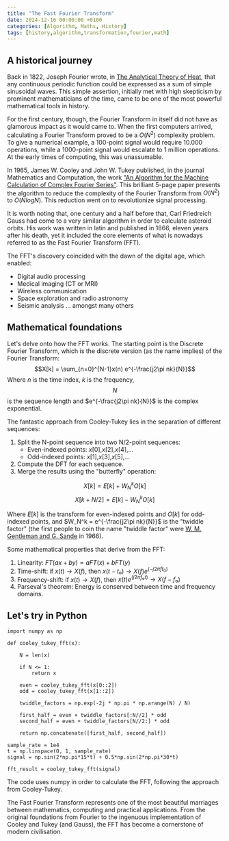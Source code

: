 ```yaml
---
title: "The Fast Fourier Transform"
date: 2024-12-16 00:00:00 +0100
categories: [Algorithm, Maths, History]
tags: [history,algorithm,transformation,fourier,math]
---
```


## A historical journey

Back in 1822, Joseph Fourier wrote, in [The Analytical Theory of Heat](https://books.google.de/books?hl=ca&lr=&id=-N8EAAAAYAAJ&oi=fnd&pg=PR2&dq=the+analytical+theory+of+heat&ots=SqseOECCRG&sig=ySp560OEWuzFranr_Qa31utV0Yg&redir_esc=y#v=onepage&q=the%20analytical%20theory%20of%20heat&f=false), that any continuous periodic function could be expressed as a sum of simple sinusoidal waves. This simple assertion, initially met with high skepticism by prominent mathematicians of the time, came to be one of the most powerful mathematical tools in history. 

For the first century, though, the Fourier Transform in itself did not have as glamorous impact as it would came to. When the first computers arrived, calculating a Fourier Transform proved to be a $O(N^2)$ complexity problem. To give a numerical example, a 100-point signal would require 10.000 operations, while a 1000-point signal would escalate to 1 million operations. At the early times of computing, this was unassumable. 

In 1965, James W. Cooley and John W. Tukey published, in the journal Mathematics and Computation, the work ["An Algorithm for the Machine Calculation of Complex Fourier Series"](https://www.jstor.org/stable/2003354?casa_token=Lu-JDVq8qF4AAAAA%3AyWjI0ZYpUSQXLmjg0P8LLVmQDvlvb9Q-g29qAJ2QMD6o4RczrLP1s9dJEy1Z7e26GNfvk8Lrulm4Wu49ucWh1qPBQJg5h-NRBHAnqKHd_-ggyLT202ZF). This brilliant 5-page paper presents the algorithm to reduce the complexity of the Fourier Transform from $O(N^2)$ to $O(NlogN)$. This reduction went on to revolutionize signal processing. 

It is worth noting that, one century and a half before that, Carl Friedreich Gauss had come to a very similar algorithm in order to calculate asteroid orbits. His work was written in latin and published in 1866, eleven years after his death, yet it included the core elements of what is nowadays referred to as the Fast Fourier Transform (FFT). 

The FFT's discovery coincided with the dawn of the digital age, which enabled: 
- Digital audio processing
- Medical imaging (CT or MRI)
- Wireless communication
- Space exploration and radio astronomy
- Seismic analysis
... amongst many others

## Mathematical foundations

Let's delve onto how the FFT works. The starting point is the Discrete Fourier Transform, which is the discrete version (as the name implies) of the Fourier Transform: 
$$X[k] = \sum_{n=0}^{N-1}x(n) e^{-\frac{j2\pi nk}{N}}$$
Where $n$ is the time index, $k$ is the frequency, $$N$$ is the sequence length and $e^{-\frac{j2\pi nk}{N}}$ is the complex exponential.

The fantastic approach from Cooley-Tukey lies in the separation of different sequences: 
1. Split the N-point sequence into two N/2-point sequences:
    - Even-indexed points: $x[0]$,$x[2]$,$x[4]$,...
    - Odd-indexed points:  $x[1]$,$x[3]$,$x[5]$,...
2. Compute the DFT for each sequence.
3. Merge the results using the "butterfly" operation: 

$$
X[k] = E[k] + W_N^k O[k]$$
$$
X[k+N/2] = E[k] - W_N^k O[k]
$$

Where $E[k]$ is the transform for even-indexed points and $O[k]$ for odd-indexed points, and $W_N^k = e^{-\frac{j2\pi nk}{N}}$ is the "twiddle factor" (the first people to coin the name "twiddle factor" were [W. M. Gentleman and G. Sande](https://dl.acm.org/doi/10.1145/1464291.1464352) in 1966).

Some mathematical properties that derive from the FFT: 
1. Linearity: $FT(ax + by) = aFT(x) + bFT(y)$
2. Time-shift: if $x(t) → X(f)$, then $x(t-t₀) → X(f)e^{(-j2πft_0)}$
3. Frequency-shift: if $x(t) → X(f)$, then $x(t)e^{(j2πf₀t)} → X(f-f₀)$
4. Parseval's theorem: Energy is conserved between time and frequency domains.

## Let's try in Python

```
import numpy as np

def cooley_tukey_fft(x):

    N = len(x)

    if N <= 1:
        return x

    even = cooley_tukey_fft(x[0::2])
    odd = cooley_tukey_fft(x[1::2])

    twiddle_factors = np.exp(-2j * np.pi * np.arange(N) / N)

    first_half = even + twiddle_factors[:N//2] * odd
    second_half = even + twiddle_factors[N//2:] * odd

    return np.concatenate([first_half, second_half])

sample_rate = 1e4
t = np.linspace(0, 1, sample_rate)
signal = np.sin(2*np.pi*15*t) + 0.5*np.sin(2*np.pi*30*t)

fft_result = cooley_tukey_fft(signal)
```
The code uses numpy in order to calculate the FFT, following the approach from Cooley-Tukey. 

The Fast Fourier Transform represents one of the most beautiful marriages between mathematics, computing and practical applications. From the original foundations from Fourier to the ingenuous implementation of Cooley and Tukey (and Gauss), the FFT has become a cornerstone of modern civilisation. 